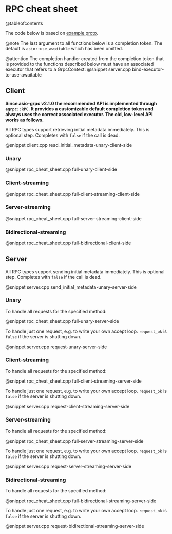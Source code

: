 # RPC cheat sheet

@tableofcontents

The code below is based on [example.proto](https://github.com/Tradias/asio-grpc/blob/d4bdcc0a06389127bb649ae4ea68185b928a5264/example/proto/example/v1/example.proto).

@note The last argument to all functions below is a completion token. The default is `asio::use_awaitable` which has been omitted.

@attention The completion handler created from the completion token that is provided to the functions described below
must have an associated executor that refers to a GrpcContext:
@snippet server.cpp bind-executor-to-use-awaitable

## Client

**Since asio-grpc v2.1.0 the recommended API is implemented through `agrpc::RPC`. It provides a customizable default completion token and always uses the correct associated executor. The old, low-level API works as follows.**

All RPC types support retrieving initial metadata immediately. This is optional step. Completes with `false` if the call is dead.

@snippet client.cpp read_initial_metadata-unary-client-side

### Unary

@snippet rpc_cheat_sheet.cpp full-unary-client-side

### Client-streaming

@snippet rpc_cheat_sheet.cpp full-client-streaming-client-side

### Server-streaming

@snippet rpc_cheat_sheet.cpp full-server-streaming-client-side

### Bidirectional-streaming

@snippet rpc_cheat_sheet.cpp full-bidirectional-client-side

## Server

All RPC types support sending initial metadata immediately. This is optional step. Completes with `false` if the call is dead.

@snippet server.cpp send_initial_metadata-unary-server-side

### Unary

To handle all requests for the specified method:

@snippet rpc_cheat_sheet.cpp full-unary-server-side

To handle just one request, e.g. to write your own accept loop. `request_ok` is `false` if the server is shutting down.

@snippet server.cpp request-unary-server-side

### Client-streaming

To handle all requests for the specified method:

@snippet rpc_cheat_sheet.cpp full-client-streaming-server-side

To handle just one request, e.g. to write your own accept loop. `request_ok` is `false` if the server is shutting down.

@snippet server.cpp request-client-streaming-server-side

### Server-streaming

To handle all requests for the specified method:

@snippet rpc_cheat_sheet.cpp full-server-streaming-server-side

To handle just one request, e.g. to write your own accept loop. `request_ok` is `false` if the server is shutting down.

@snippet server.cpp request-server-streaming-server-side

### Bidirectional-streaming

To handle all requests for the specified method:

@snippet rpc_cheat_sheet.cpp full-bidirectional-streaming-server-side

To handle just one request, e.g. to write your own accept loop. `request_ok` is `false` if the server is shutting down.

@snippet server.cpp request-bidirectional-streaming-server-side
